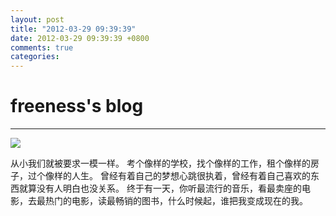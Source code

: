 ```yaml
---
layout: post
title: "2012-03-29 09:39:39"
date: 2012-03-29 09:39:39 +0800
comments: true
categories: 
---
```


# freeness's blog

----------

![](http://okqmqrbgo.bkt.clouddn.com/201203290939391.jpg)

>
从小我们就被要求一模一样。
考个像样的学校，找个像样的工作，租个像样的房子，过个像样的人生。
曾经有着自己的梦想心跳很执着，曾经有着自己喜欢的东西就算没有人明白也没关系。
终于有一天，你听最流行的音乐，看最卖座的电影，去最热门的电影，读最畅销的图书，什么时候起，谁把我变成现在的我。